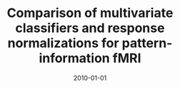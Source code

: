 ---
title: "Comparison of multivariate classifiers and response normalizations for pattern-information fMRI"
date: 2010-01-01
authors_string: M. Misaki, Y. Kim, Peter Bandettini, N. Kriegeskorte
authors:
   - M. Misaki
   - Y. Kim
   - Peter Bandettini
   - N. Kriegeskorte
author_ids:
   - misaya_misaki
   - youn_kim
   - peter_bandettini
   - nicolaus_kriegeskorte
journal: 'NeuroImage'
volume: 53
issue: 
pages: 103-118
book_title: ''
publisher: ''
abstract: ""
project_id: 
paper_url: 
doi: 
data_loc: ''
code_loc: ''
file: '/assets/publications//assets/publications/'
file_name: '/assets/publications/'
type: journal_article
pub_str: ' (2010) NeuroImage 53: 103-118'
layout: publication 
---